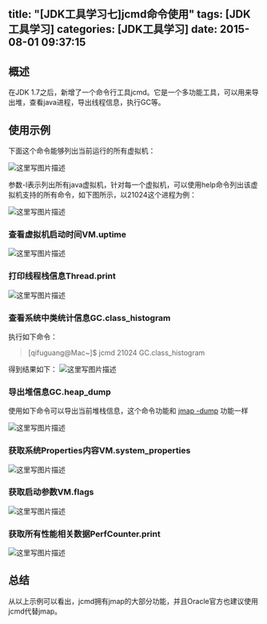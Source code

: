 title: "[JDK工具学习七]jcmd命令使用"
tags: [JDK工具学习]
categories: [JDK工具学习]
date: 2015-08-01 09:37:15
---
## 概述
在JDK 1.7之后，新增了一个命令行工具jcmd。它是一个多功能工具，可以用来导出堆，查看java进程，导出线程信息，执行GC等。

## 使用示例
下面这个命令能够列出当前运行的所有虚拟机：
<!--more-->
![这里写图片描述](http://img.blog.csdn.net/20150604171002087)

参数-l表示列出所有java虚拟机，针对每一个虚拟机，可以使用help命令列出该虚拟机支持的所有命令，如下图所示，以21024这个进程为例：

![这里写图片描述](http://img.blog.csdn.net/20150604171153752)

### 查看虚拟机启动时间VM.uptime
![这里写图片描述](http://img.blog.csdn.net/20150604171358740)

### 打印线程栈信息Thread.print
![这里写图片描述](http://img.blog.csdn.net/20150604171538533)

### 查看系统中类统计信息GC.class_histogram
执行如下命令：
> [qifuguang@Mac~]$ jcmd 21024 GC.class_histogram

得到结果如下：
![这里写图片描述](http://img.blog.csdn.net/20150604172039832)

### 导出堆信息GC.heap_dump
使用如下命令可以导出当前堆栈信息，这个命令功能和 [jmap -dump](http://blog.csdn.net/飞鸟/article/details/46337339)
功能一样

![这里写图片描述](http://img.blog.csdn.net/20150604172154322)

### 获取系统Properties内容VM.system_properties
![这里写图片描述](http://img.blog.csdn.net/20150604172452662)

### 获取启动参数VM.flags
![这里写图片描述](http://img.blog.csdn.net/20150604172713990)

### 获取所有性能相关数据PerfCounter.print
![这里写图片描述](http://img.blog.csdn.net/20150604172655777)


## 总结
从以上示例可以看出，jcmd拥有jmap的大部分功能，并且Oracle官方也建议使用jcmd代替jmap。
